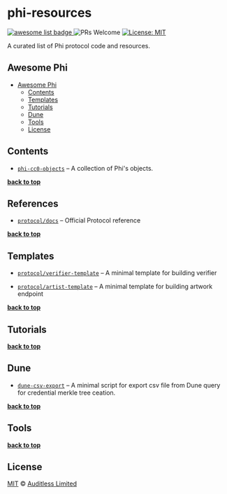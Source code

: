 # phi-resources

<a href="https://github.com/sindresorhus/awesome"> <img alt="awesome list badge" src="https://cdn.rawgit.com/sindresorhus/awesome/d7305f38d29fed78fa85652e3a63e154dd8e8829/media/badge.svg"> </a> ![PRs Welcome](https://img.shields.io/badge/PRs-welcome-green.svg) [![License: MIT](https://img.shields.io/badge/License-MIT-yellow.svg)](https://github.com/auditless/awesome-cairo/blob/main/LICENSE)

A curated list of Phi protocol code and resources.

## Awesome Phi

- [Awesome Phi](#awesome-phi-----)
  - [Contents](#contents)
  - [Templates](#templates)
  - [Tutorials](#tutorials)
  - [Dune](#dune)
  - [Tools](#tools)
  - [License](#license)

## Contents

- [`phi-cc0-objects`](https://github.com/PHI-LABS-INC/phi-objects) – A collection of Phi's objects.

**[back to top](#contents)**

## References

- [`protocol/docs`](https://github.com/) – Official Protocol reference

**[back to top](#contents)**

## Templates

- [`protocol/verifier-template`](https://github.com/PHI-LABS-INC/verifier-template) – A minimal template for building verifier

- [`protocol/artist-template`](https://github.com/PHI-LABS-INC/artist-template) – A minimal template for building artwork endpoint

**[back to top](#contents)**

## Tutorials

**[back to top](#contents)**

## Dune

- [`dune-csv-export`](https://github.com/PHI-LABS-INC/dune-csv-export) – A minimal script
  for export csv file from Dune query for credential merkle tree ceation.

**[back to top](#contents)**

## Tools

**[back to top](#contents)**

## License

[MIT](https://github.com/auditless/cairo-template/blob/main/LICENSE) © [Auditless Limited](https://www.auditless.com)
